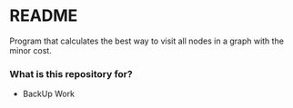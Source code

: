 # README #

Program that calculates the best way to visit all nodes in a graph with the minor cost.

### What is this repository for? ###

* BackUp Work